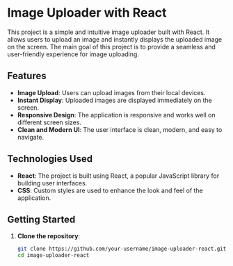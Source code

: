 # Image Uploader with React

This project is a simple and intuitive image uploader built with React. It allows users to upload an image and instantly displays the uploaded image on the screen. The main goal of this project is to provide a seamless and user-friendly experience for image uploading.

## Features

- **Image Upload**: Users can upload images from their local devices.
- **Instant Display**: Uploaded images are displayed immediately on the screen.
- **Responsive Design**: The application is responsive and works well on different screen sizes.
- **Clean and Modern UI**: The user interface is clean, modern, and easy to navigate.

## Technologies Used

- **React**: The project is built using React, a popular JavaScript library for building user interfaces.
- **CSS**: Custom styles are used to enhance the look and feel of the application.

## Getting Started

1. **Clone the repository**:
   ```bash
   git clone https://github.com/your-username/image-uploader-react.git
   cd image-uploader-react
